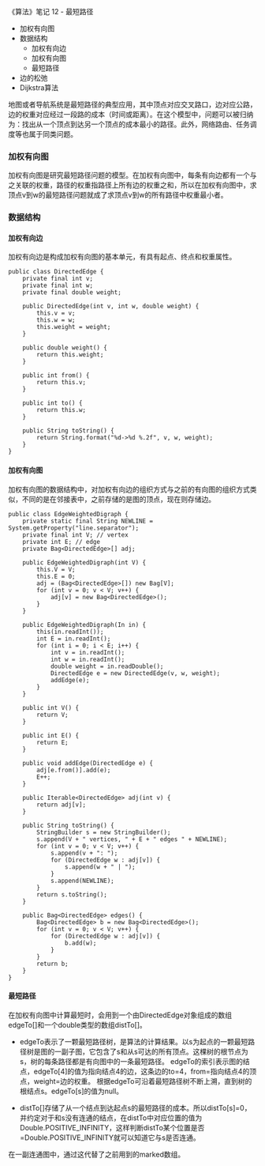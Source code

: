 《算法》笔记 12 - 最短路径

- 加权有向图
- 数据结构
    - 加权有向边
    - 加权有向图
    - 最短路径
- 边的松弛
- Dijkstra算法

地图或者导航系统是最短路径的典型应用，其中顶点对应交叉路口，边对应公路，边的权重对应经过一段路的成本（时间或距离）。在这个模型中，问题可以被归纳为：找出从一个顶点到达另一个顶点的成本最小的路径。此外，网络路由、任务调度等也属于同类问题。

### 加权有向图

加权有向图是研究最短路径问题的模型。在加权有向图中，每条有向边都有一个与之关联的权重，路径的权重指路径上所有边的权重之和，所以在加权有向图中，求顶点v到w的最短路径问题就成了求顶点v到w的所有路径中权重最小者。

### 数据结构
#### 加权有向边
加权有向边是构成加权有向图的基本单元，有具有起点、终点和权重属性。
```
public class DirectedEdge {
    private final int v; 
    private final int w; 
    private final double weight; 

    public DirectedEdge(int v, int w, double weight) {
        this.v = v;
        this.w = w;
        this.weight = weight;
    }

    public double weight() {
        return this.weight;
    }

    public int from() {
        return this.v;
    }

    public int to() {
        return this.w;
    }

    public String toString() {
        return String.format("%d->%d %.2f", v, w, weight);
    }
}
```

#### 加权有向图
加权有向图的数据结构中，对加权有向边的组织方式与之前的有向图的组织方式类似，不同的是在邻接表中，之前存储的是图的顶点，现在则存储边。

```
public class EdgeWeightedDigraph {
    private static final String NEWLINE = System.getProperty("line.separator");
    private final int V; // vertex
    private int E; // edge
    private Bag<DirectedEdge>[] adj;

    public EdgeWeightedDigraph(int V) {
        this.V = V;
        this.E = 0;
        adj = (Bag<DirectedEdge>[]) new Bag[V];
        for (int v = 0; v < V; v++) {
            adj[v] = new Bag<DirectedEdge>();
        }
    }

    public EdgeWeightedDigraph(In in) {
        this(in.readInt());
        int E = in.readInt();
        for (int i = 0; i < E; i++) {
            int v = in.readInt();
            int w = in.readInt();
            double weight = in.readDouble();
            DirectedEdge e = new DirectedEdge(v, w, weight);
            addEdge(e);
        }
    }

    public int V() {
        return V;
    }

    public int E() {
        return E;
    }

    public void addEdge(DirectedEdge e) {
        adj[e.from()].add(e);
        E++;
    }

    public Iterable<DirectedEdge> adj(int v) {
        return adj[v];
    }

    public String toString() {
        StringBuilder s = new StringBuilder();
        s.append(V + " vertices, " + E + " edges " + NEWLINE);
        for (int v = 0; v < V; v++) {
            s.append(v + ": ");
            for (DirectedEdge w : adj[v]) {
                s.append(w + " | ");
            }
            s.append(NEWLINE);
        }
        return s.toString();
    }

    public Bag<DirectedEdge> edges() {
        Bag<DirectedEdge> b = new Bag<DirectedEdge>();
        for (int v = 0; v < V; v++) {
            for (DirectedEdge w : adj[v]) {
                b.add(w);
            }
        }
        return b;
    }
}
```

#### 最短路径
在加权有向图中计算最短时，会用到一个由DirectedEdge对象组成的数组edgeTo\[\]和一个double类型的数组distTo\[\]。
- edgeTo表示了一颗最短路径树，是算法的计算结果。以s为起点的一颗最短路径树是图的一副子图，它包含了s和从s可达的所有顶点。这棵树的根节点为s，树的每条路径都是有向图中的一条最短路径。
edgeTo的索引表示图的结点，edgeTo[4]的值为指向结点4的边，这条边的to=4，from=指向结点4的顶点，weight=边的权重。
根据edgeTo可沿着最短路径树不断上溯，直到树的根结点s。edgeTo[s]的值为null。

- distTo[]存储了从一个结点到达起点s的最短路径的成本。所以distTo[s]=0，并约定对于和s没有连通的结点，在distTo中对应位置的值为Double.POSITIVE_INFINITY，这样判断distTo某个位置是否=Double.POSITIVE_INFINITY就可以知道它与s是否连通。



在一副连通图中，通过这代替了之前用到的marked数组。


